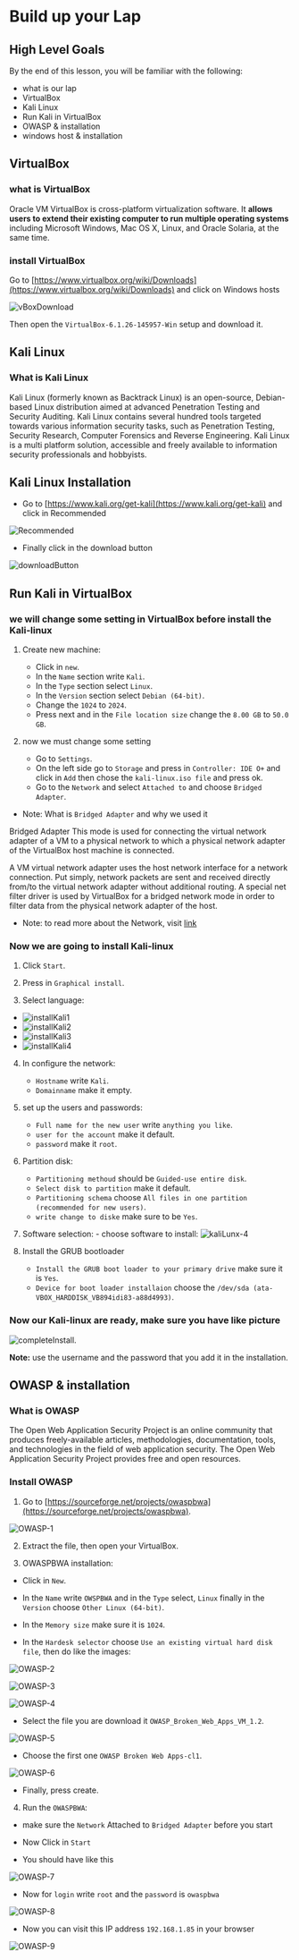 
# Build up your Lap

## High Level Goals

By the end of this lesson, you will be familiar with the following:

- what is our lap
- VirtualBox
- Kali Linux
- Run Kali in VirtualBox 
- OWASP & installation 
- windows host & installation 

##  VirtualBox

### what is VirtualBox

Oracle VM VirtualBox is cross-platform virtualization software. It **allows users to extend their existing computer to run multiple operating systems** including Microsoft Windows, Mac OS X, Linux, and Oracle Solaria, at the same time.

### install VirtualBox

Go to [https://www.virtualbox.org/wiki/Downloads](https://www.virtualbox.org/wiki/Downloads) and click on Windows hosts

![vBoxDownload](./img/VMBox-download.png)

Then open the `VirtualBox-6.1.26-145957-Win` setup and download it.


## Kali Linux

### What is Kali Linux

Kali Linux (formerly known as Backtrack Linux) is an open-source, Debian-based Linux distribution aimed at advanced Penetration Testing and Security Auditing. Kali Linux contains several hundred tools targeted towards various information security tasks, such as Penetration Testing, Security Research, Computer Forensics and Reverse Engineering. Kali Linux is a multi platform solution, accessible and freely available to information security professionals and hobbyists.

## Kali Linux Installation

- Go to [https://www.kali.org/get-kali](https://www.kali.org/get-kali) and click in Recommended

![Recommended](./img/kaliLunx-2.png)

- Finally click in the download button

![downloadButton](./img/kaliLunx-3.png)


## Run Kali in VirtualBox 

### we will change some setting in VirtualBox before install the Kali-linux

1. Create new machine:

   - Click in `new`.
   - In the `Name` section write `Kali`.
   - In the `Type` section select `Linux`.
   - In the `Version` section select `Debian (64-bit)`.
   - Change the `1024` to `2024`.
   - Press next and in the `File location size` change the `8.00 GB` to `50.0 GB`.

2. now we must change some setting

   - Go to `Settings`.
   - On the left side go to `Storage` and press in `Controller: IDE O+` and click in `Add` then chose the `kali-linux.iso file` and press ok.
   - Go to the `Network` and select `Attached to` and choose `Bridged Adapter`.

- Note: What is `Bridged Adapter` and why we used it

Bridged Adapter This mode is used for connecting the virtual network adapter of a VM to a physical network to which a physical network adapter of the VirtualBox host machine is connected.

A VM virtual network adapter uses the host network interface for a network connection. Put simply, network packets are sent and received directly from/to the virtual network adapter without additional routing. A special net filter driver is used by VirtualBox for a bridged network mode in order to filter data from the physical network adapter of the host.

- Note: to read more about the Network, visit [link](https://www.nakivo.com/blog/virtualbox-network-setting-guide)

### Now we are going to install Kali-linux

1.  Click `Start`.
2.  Press in `Graphical install`.

3.  Select language:

- ![installKali1](./img/install-kali-1.png)
- ![installKali2](./img/install-kali-2.png)
- ![installKali3](./img/install-kali-3.png)
- ![installKali4](./img/install-kali-4.png)

4. In configure the network:

   - `Hostname` write `Kali`.
   - `Domainname` make it empty.

5. set up the users and passwords:

   - `Full name for the new user` write `anything you like`.
   - `user for the account` make it default.
   - `password` make it `root`.

6. Partition disk:

   - `Partitioning methoud` should be `Guided-use entire disk`.
   - `Select disk to partition` make it default.
   - `Partitioning schema` choose `All files in one partition (recommended for new users)`.
   - `write change to diske` make sure to be `Yes`.

7. Software selection: - choose software to install:
   ![kaliLunx-4](./img/kaliLunx-4.png)

8. Install the GRUB bootloader
   - `Install the GRUB boot loader to your primary drive` make sure it is `Yes`.
   - `Device for boot loader installaion` choose the `/dev/sda (ata-VBOX_HARDDISK_VB894idi83-a88d4993)`.

### Now our Kali-linux are ready, make sure you have like picture

![completeInstall](./img/completeInstallion.png).

**Note:** use the username and the password that you add it in the installation.

## OWASP & installation 

### What is OWASP 

The Open Web Application Security Project is an online community that produces freely-available articles, methodologies, documentation, tools, and technologies in the field of web application security. The Open Web Application Security Project provides free and open resources.

### Install OWASP

1. Go to [https://sourceforge.net/projects/owaspbwa](https://sourceforge.net/projects/owaspbwa).

![OWASP-1](./img/Screenshot_1.png)

2. Extract the file, then open your VirtualBox.

3. OWASPBWA installation:

- Click in `New`.

- In the `Name` write `OWSPBWA` and in the `Type` select, `Linux` finally in the `Version` choose `Other Linux (64-bit)`.

- In the `Memory size` make sure it is `1024`.

- In the `Hardesk selector` choose `Use an existing virtual hard disk file`, then do like the images:

![OWASP-2](./img/Screenshot_2.png)

![OWASP-3](./img/Screenshot_3.png)

![OWASP-4](./img/Screenshot_4.png)

- Select the file you are download it `OWASP_Broken_Web_Apps_VM_1.2`.

![OWASP-5](./img/Screenshot_5.png)

- Choose the first one `OWASP Broken Web Apps-cl1`.

![OWASP-6](./img/Screenshot_6.png)

- Finally, press create.

4. Run the `OWASPBWA`:

- make sure the `Network` Attached to `Bridged Adapter` before you start

- Now Click in `Start`

- You should have like this

![OWASP-7](./img/Screenshot_7.png)

- Now for `login` write `root` and the `password` is `owaspbwa`

![OWASP-8](./img/Screenshot_8.png)

- Now you can visit this IP address `192.168.1.85` in your browser

![OWASP-9](./img/Screenshot_9.png)
